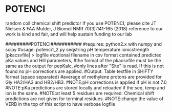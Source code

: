 # POTENCI
random coil chemical shift predictor 
If you use POTENCI, please cite JT Nielsen &amp; FAA Mulder, J Biomol NMR 70(3):141-165 (2018)
reference to our work is kind and fair, and will help sustain funding to our lab

#########POTENCI###########
    #requires: python2.x with numpy and scipy
    #usage: potenci1_2.py seqstring pH temperature ionicstrength [pkacsvfile] > logfile
    #optional filename in csv format contained predicted pKa values and Hill parameters,
    #the format of the pkacsvfile must be the same as the output for pepKalc,
    #only lines after "Site" is read. If this is not found no pH corrections are applied.
    #Output: Table textfile in SHIFTY format (space separated)
    #average of methylene protons are provided for Gly HA2/HA3 and HB2/HB3.
    #NOTE:pH corrections is applied if pH is not 7.0
    #NOTE:pKa predictions are stored locally and reloaded if the seq, temp and ion is the same.
    #NOTE:at least 5 residues are required. Chemical shift predictions are not given for terminal residues.
    #NOTE:change the value of VERB in the top of this script to have verbose logfile

